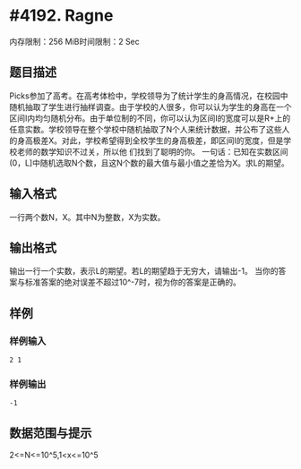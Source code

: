 # #4192. Ragne

内存限制：256 MiB时间限制：2 Sec

## 题目描述

Picks参加了高考。在高考体检中，学校领导为了统计学生的身高情况，在校园中随机抽取了学生进行抽样调查。由于学校的人很多，你可以认为学生的身高在一个区间I内均匀随机分布。由于单位制的不同，你可以认为区间I的宽度可以是R+上的任意实数。学校领导在整个学校中随机抽取了N个人来统计数据，并公布了这些人的身高极差X。对此，学校希望得到全校学生的身高极差，即区间I的宽度，但是学校老师的数学知识不过关，所以他
们找到了聪明的你。
一句话：已知在实数区间(0，L]中随机选取N个数，且这N个数的最大值与最小值之差恰为X。求L的期望。

## 输入格式

一行两个数N，X。其中N为整数，X为实数。

## 输出格式

输出一行一个实数，表示L的期望。若L的期望趋于无穷大，请输出-1。
当你的答案与标准答案的绝对误差不超过10^-7时，视为你的答案是正确的。

## 样例

### 样例输入

    
    2 1
    

### 样例输出

    
    -1
    

## 数据范围与提示

2<=N<=10^5,1<x<=10^5
